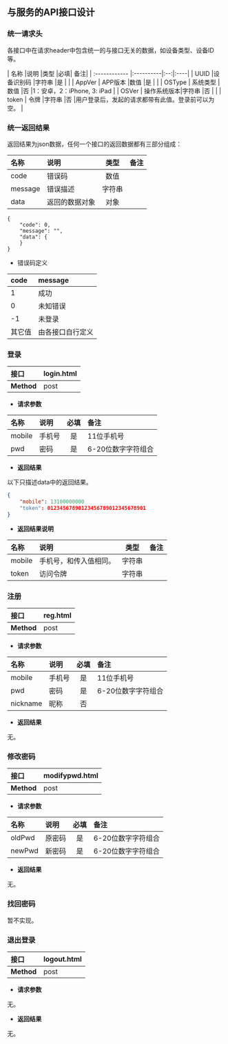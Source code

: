 ## 与服务的API接口设计

### 统一请求头

各接口中在请求header中包含统一的与接口无关的数据，如设备类型、设备ID等。  

| 名称          |说明       |类型   |必填| 备注|
| :------------ |:----------|:--:|:----|
| UUID        |设备识别码   |字符串 |是  |     |
| AppVer      | APP版本     |数值   |是  |     |
| OSType      | 系统类型    |数值   |否  |1：安卓，2：iPhone, 3: iPad |
| OSVer       | 操作系统版本|字符串 |否  |     |
| token       | 令牌        |字符串 |否  |用户登录后，发起的请求都带有此值。登录前可以为空。 |


### 统一返回结果

返回结果为json数据，任何一个接口的返回数据都有三部分组成：


| 名称          |说明       |类型| 备注|
| :------------ |:----------|:--:|:----|
| code        |错误码     |数值||
| message     |错误描述   |字符串 ||
| data        |返回的数据对象   |对象 ||

	
```
{
	"code": 0,
	"message": "",
	"data": {
	}
}
``` 


- 错误码定义

| code  |message|
| :-----|:---|
| 1     |成功|
| 0     |未知错误|
| -1     |未登录|
| 其它值 |由各接口自行定义|


### 登录

| **接口**      | login.html |
| :------------ |:-----------|
| **Method**    |post |


  - **请求参数**

| 名称          |说明       |必填| 备注|
| :------------ |:----------|:--:|:----|
| mobile        |手机号     |是  |11位手机号 |
| pwd           | 密码      |是  |6-20位数字字符组合|


- **返回结果**

以下只描述data中的返回结果。

``` json
{
	"mobile": 13100000000
	"token": 01234567890123456789012345678901
}
``` 

- **返回结果说明**  

| 名称          |说明       |类型| 备注|
| :------------ |:----------|:--:|:----|
| mobile        |手机号，和传入值相同。 |字符串||
| token     |访问令牌   |字符串 ||


### 注册

| **接口**      | reg.html |
| :------------ |:-----------|
| **Method**    |post |


  - **请求参数**

| 名称          |说明       |必填| 备注|
| :------------ |:----------|:--:|:----|
| mobile        |手机号     |是  |11位手机号 |
| pwd           | 密码      |是  |6-20位数字字符组合|
| nickname      | 昵称      |否  ||


- **返回结果**

无。


### 修改密码

| **接口**      | modifypwd.html |
| :------------ |:-----------|
| **Method**    |post |


  - **请求参数**

| 名称          |说明       |必填| 备注|
| :------------ |:----------|:--:|:----|
| oldPwd           | 原密码    |是  |6-20位数字字符组合|
| newPwd           | 新密码    |是  |6-20位数字字符组合|


- **返回结果**

无。


### 找回密码

暂不实现。



### 退出登录

| **接口**      | logout.html |
| :------------ |:-----------|
| **Method**    |post |


  - **请求参数**

无。

- **返回结果**

无。
